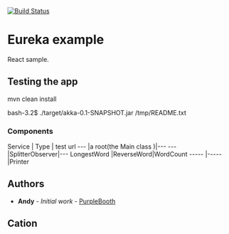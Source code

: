 [![Build Status](https://api.travis-ci.org/namumba22/react.svg?branch=master)](https://travis-ci.org/namumba22/react)

# Eureka example
React sample.

## Testing the app

mvn clean install

bash-3.2$ ./target/akka-0.1-SNAPSHOT.jar /tmp/README.txt

### Components

Service | Type | test url
--- |a root(the Main class )|---
--- |SplitterObserver|---
LongestWord |ReverseWord|WordCount
----- |-----|Printer


## Authors

* **Andy** - *Initial work* - [PurpleBooth](https://github.com/namumba22/)

## Cation




